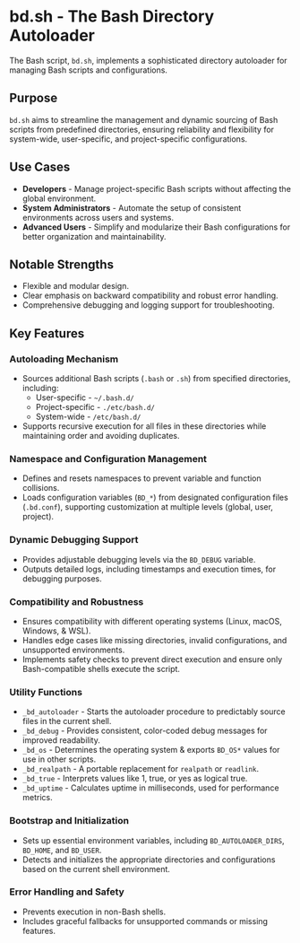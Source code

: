 # bd.sh - The Bash Directory Autoloader

The Bash script, `bd.sh`, implements a sophisticated directory autoloader for managing Bash scripts and configurations.

## Purpose

`bd.sh` aims to streamline the management and dynamic sourcing of Bash scripts from predefined directories, ensuring reliability and flexibility for system-wide, user-specific, and project-specific configurations.

## Use Cases

* **Developers** - Manage project-specific Bash scripts without affecting the global environment.
* **System Administrators** - Automate the setup of consistent environments across users and systems.
* **Advanced Users** - Simplify and modularize their Bash configurations for better organization and maintainability.

## Notable Strengths

* Flexible and modular design.
* Clear emphasis on backward compatibility and robust error handling.
* Comprehensive debugging and logging support for troubleshooting.

## Key Features

### Autoloading Mechanism

* Sources additional Bash scripts (`.bash` or `.sh`) from specified directories, including:
	* User-specific - `~/.bash.d/`
	* Project-specific - `./etc/bash.d/`
	* System-wide - `/etc/bash.d/`
* Supports recursive execution for all files in these directories while maintaining order and avoiding duplicates.

### Namespace and Configuration Management

* Defines and resets namespaces to prevent variable and function collisions.
* Loads configuration variables (`BD_*`) from designated configuration files (`.bd.conf`), supporting customization at multiple levels (global, user, project).

### Dynamic Debugging Support

* Provides adjustable debugging levels via the `BD_DEBUG` variable.
* Outputs detailed logs, including timestamps and execution times, for debugging purposes.

### Compatibility and Robustness

* Ensures compatibility with different operating systems (Linux, macOS, Windows, & WSL).
* Handles edge cases like missing directories, invalid configurations, and unsupported environments.
* Implements safety checks to prevent direct execution and ensure only Bash-compatible shells execute the script.

### Utility Functions

* `_bd_autoloader` - Starts the autoloader procedure to predictably source files in the current shell.
* `_bd_debug` - Provides consistent, color-coded debug messages for improved readability.
* `_bd_os` - Determines the operating system & exports `BD_OS*` values for use in other scripts.
* `_bd_realpath` - A portable replacement for `realpath` or `readlink`.
* `_bd_true` - Interprets values like 1, true, or yes as logical true.
* `_bd_uptime` - Calculates uptime in milliseconds, used for performance metrics.

### Bootstrap and Initialization

* Sets up essential environment variables, including `BD_AUTOLOADER_DIRS`, `BD_HOME`, and `BD_USER`.
* Detects and initializes the appropriate directories and configurations based on the current shell environment.

### Error Handling and Safety

* Prevents execution in non-Bash shells.
* Includes graceful fallbacks for unsupported commands or missing features.
